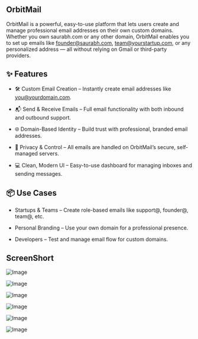 ## OrbitMail

OrbitMail is a powerful, easy-to-use platform that lets users create and manage professional email addresses on their own custom domains. Whether you own saurabh.com or any other domain, OrbitMail enables you to set up emails like founder@saurabh.com, team@yourstartup.com, or any personalized address — all without relying on Gmail or third-party providers.

## ✨ Features
- 🛠️ Custom Email Creation – Instantly create email addresses like you@yourdomain.com.

- 📬 Send & Receive Emails – Full email functionality with both inbound and outbound support.

- 🌐 Domain-Based Identity – Build trust with professional, branded email addresses.

- 🔐 Privacy & Control – All emails are handled on OrbitMail’s secure, self-managed servers.

- 💻 Clean, Modern UI – Easy-to-use dashboard for managing inboxes and sending messages.

## 📦 Use Cases
- Startups & Teams – Create role-based emails like support@, founder@, team@, etc.

- Personal Branding – Use your own domain for a professional presence.

- Developers – Test and manage email flow for custom domains.


## ScreenShort
![Image](https://github.com/user-attachments/assets/246ee6d6-6c18-445a-8d06-0959b6f60131)

![Image](https://github.com/user-attachments/assets/a3e7a526-a08c-4196-ba6f-396f793322b3)

![Image](https://github.com/user-attachments/assets/627d5581-74ca-4bbf-ae9a-215675e2ee12)

![Image](https://github.com/user-attachments/assets/987c0411-9d76-4da1-b8b7-5e65c613c835)

![Image](https://github.com/user-attachments/assets/8e480431-41f5-45de-85fa-c2b9a7ef845c)

![Image](https://github.com/user-attachments/assets/a6dcf8dc-5f5f-4492-b4e1-cf491f3997a6)


